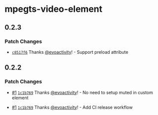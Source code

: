 # mpegts-video-element

## 0.2.3

### Patch Changes

- [`c8517f6`](https://github.com/ektotv/mpegts-video-element/commit/c8517f60144c38f192367343249914bb4613467d) Thanks [@evoactivity](https://github.com/evoactivity)! - Support preload attribute

## 0.2.2

### Patch Changes

- [#1](https://github.com/ektotv/mpegts-video-element/pull/1) [`1c1b769`](https://github.com/ektotv/mpegts-video-element/commit/1c1b7699555727f81c7288cbbe76cffc72a24126) Thanks [@evoactivity](https://github.com/evoactivity)! - No need to setup muted in custom element

- [#1](https://github.com/ektotv/mpegts-video-element/pull/1) [`1c1b769`](https://github.com/ektotv/mpegts-video-element/commit/1c1b7699555727f81c7288cbbe76cffc72a24126) Thanks [@evoactivity](https://github.com/evoactivity)! - Add CI release workflow
